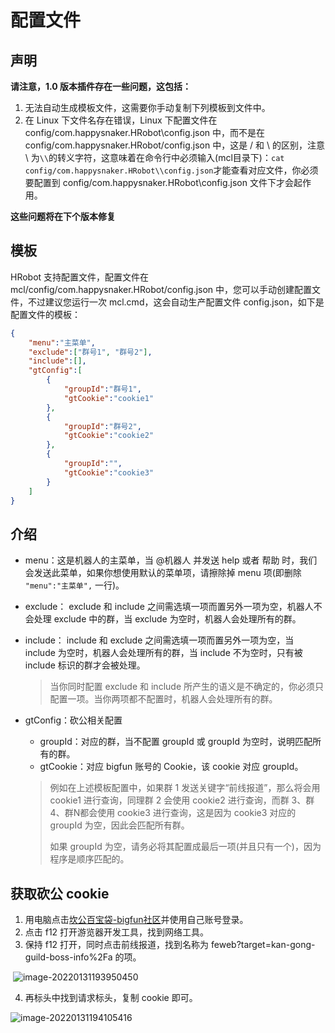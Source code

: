 # 配置文件

## 声明
**请注意，1.0 版本插件存在一些问题，这包括：**
1. 无法自动生成模板文件，这需要你手动复制下列模板到文件中。
2. 在 Linux 下文件名存在错误，Linux 下配置文件在 config/com.happysnaker.HRobot\\config.json 中，而不是在 config/com.happysnaker.HRobot/config.json 中，这是 / 和 \\ 的区别，注意 \\ 为`\\`的转义字符，这意味着在命令行中必须输入(mcl目录下)：`cat config/com.happysnaker.HRobot\\config.json`才能查看对应文件，你必须要配置到 config/com.happysnaker.HRobot\\config.json 文件下才会起作用。

**这些问题将在下个版本修复**

## 模板

HRobot 支持配置文件，配置文件在 mcl/config/com.happysnaker.HRobot/config.json 中，您可以手动创建配置文件，不过建议您运行一次 mcl.cmd，这会自动生产配置文件 config.json，如下是配置文件的模板：

```json
{
	"menu":"主菜单",
	"exclude":["群号1", "群号2"],
	"include":[],
	"gtConfig":[
		{
			"groupId":"群号1",
			"gtCookie":"cookie1"
		},
        {
			"groupId":"群号2",
			"gtCookie":"cookie2"
		},
        {
			"groupId":"",
			"gtCookie":"cookie3"
		}
	]
}
```

## 介绍

- menu：这是机器人的主菜单，当 @机器人 并发送 help 或者 帮助 时，我们会发送此菜单，如果你想使用默认的菜单项，请擦除掉 menu 项(即删除 `"menu":"主菜单",` 一行)。

- exclude： exclude 和 include 之间需选填一项而置另外一项为空，机器人不会处理 exclude 中的群，当  exclude 为空时，机器人会处理所有的群。

- include： include 和 exclude 之间需选填一项而置另外一项为空，当  include 为空时，机器人会处理所有的群，当  include 不为空时，只有被 include 标识的群才会被处理。

  > 当你同时配置 exclude 和 include 所产生的语义是不确定的，你必须只配置一项。当你两项都不配置时，机器人会处理所有的群。

- gtConfig：砍公相关配置

  - groupId：对应的群，当不配置 groupId 或 groupId 为空时，说明匹配所有的群。
  - gtCookie：对应 bigfun 账号的 Cookie，该 cookie 对应 groupId。

  > 例如在上述模板配置中，如果群 1 发送关键字“前线报道”，那么将会用 cookie1 进行查询，同理群 2 会使用 cookie2 进行查询，而群 3、群4、群N都会使用 cookie3 进行查询，这是因为 cookie3 对应的 groupId 为空，因此会匹配所有群。
  >
  > 如果 groupId 为空，请务必将其配置成最后一项(并且只有一个)，因为程序是顺序匹配的。

## 获取砍公 cookie

1. 用电脑点击[坎公百宝袋-bigfun社区](https://www.bigfun.cn/tools/gt/)并使用自己账号登录。
2. 点击 f12 打开游览器开发工具，找到网络工具。
3. 保持 f12 打开，同时点击前线报道，找到名称为 feweb?target=kan-gong-guild-boss-info%2Fa 的项。

​	![image-20220131193950450](https://happysnaker-1306579962.cos.ap-nanjing.myqcloud.com/img/typora/image-20220131193950450.png)

4. 再标头中找到请求标头，复制 cookie 即可。

![image-20220131194105416](https://happysnaker-1306579962.cos.ap-nanjing.myqcloud.com/img/typora/image-20220131194105416.png)

